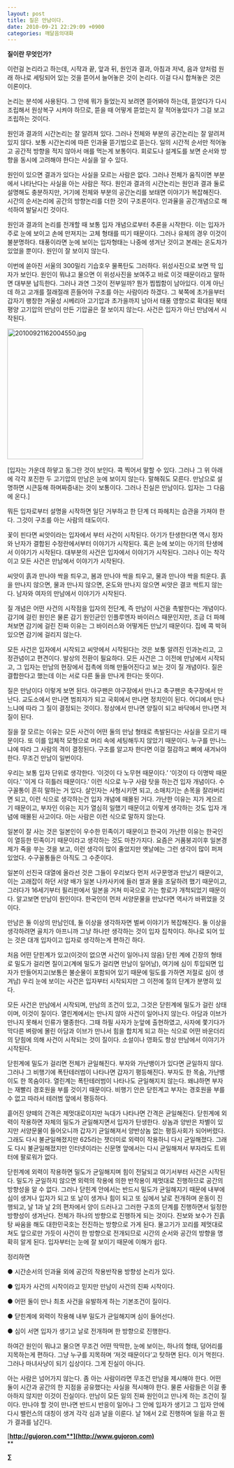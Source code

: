 ```yaml
---
layout: post
title: 질은 만남이다.
date: 2010-09-21 22:29:09 +0900
categories: 깨달음의대화
---
```

<P class=HStyle0>

**질이란 무엇인가?**</P> <P class=HStyle0>  
</P> <P class=HStyle0>이런걸 논리라고 하는데, 시작과 끝, 앞과 뒤, 원인과 결과, 아침과 저녁, 음과 양처럼 원래 하나로 세팅되어 있는 것을 뜯어서 늘어놓은 것이 논리다. 이걸 다시 합쳐놓은 것은 이론이다. </P> <P class=HStyle0>  
</P> <P class=HStyle0>논리는 분석에 사용된다. 그 안에 뭐가 들었는지 보려면 뜯어봐야 하는데, 뜯었다가 다시 조립해서 원상복구 시켜야 하므로, 뜯을 때 어떻게 뜯었는지 잘 적어놓았다가 그걸 보고 조립하는 것이다. </P> <P class=HStyle0>  
</P> <P class=HStyle0>원인과 결과의 시간논리는 잘 알려져 있다. 그러나 전체와 부분의 공간논리는 잘 알려져 있지 않다. 보통 시간논리에 따른 인과율 뜯기법으로 뜯는다. 일의 시간적 순서만 적어놓고 공간적 방향을 적지 않아서 애를 먹는게 보통이다. 회로도나 설계도를 보면 순서와 방향을 동시에 고려해야 한다는 사실을 알 수 있다.</P> <P class=HStyle0>  
</P> <P class=HStyle0>원인이 있으면 결과가 있다는 사실을 모르는 사람은 없다. 그러나 전체가 움직이면 부분에서 나타난다는 사실을 아는 사람은 적다. 원인과 결과의 시간논리는 원인과 결과 둘로 설명해도 충분하지만, 거기에 전체와 부분의 공간논리를 보태면 이야기가 복잡해진다. 시간의 순서논리에 공간의 방향논리를 더한 것이 구조론이다. 인과율을 공간개념으로 해석하여 발달시킨 것이다.</P> <P class=HStyle0>  
</P> <P class=HStyle0>원인과 결과의 논리를 전개할 때 보통 입자 개념으로부터 추론을 시작한다. 이는 입자가 주로 눈에 보이고 손에 만져지는 고체 형태를 띠기 때문이다. 그러나 유체의 경우 이것이 불분명하다. 태풍이라면 눈에 보이는 입자형태는 나중에 생겨난 것이고 본래는 온도차가 있었을 뿐이다. 원인이 잘 보이지 않는다.</P> <P class=HStyle0>  
</P> <P class=HStyle0>이번에 쏟아진 서울의 300밀리 기습호우 물폭탄도 그러하다. 위성사진으로 보면 딱 입자가 보인다. 원인이 뭐냐고 물으면 이 위성사진을 보여주고 바로 이것 때문이라고 말하면 대부분 납득한다. 그러나 과연 그것이 전부일까? 뭔가 찝찝함이 남아있다. 이게 아닌데 하고 고개를 절래절래 흔들어야 구조를 아는 사람이라 하겠다. 그 북쪽에 초가을부터 갑자기 팽창한 겨울성 시베리아 고기압과 초가을까지 남아서 태풍 영향으로 확대된 북태평양 고기압의 만남이 만든 기압골은 잘 보이지 않는다. 사건은 입자가 아닌 만남에서 시작된다.  
  
  
</P> <P class=HStyle0><IMG alt=20100921162004550.jpg src="http://gujoron.com/xe/assets/attach/images/198/191/115/20100921162004550.jpg" width=311 height=299>  
  
[입자는 가운데 하얗고 동그란 것이 보인다. 콕 찍어서 말할 수 있다. 그러나 그 위 아래에 각각 포진한 두 고기압의 만남은 눈에 보이지 않는다. 말해줘도 모른다. 만남으로 설명하면 시큰둥해 하며짜증내는 것이 보통이다. 그러나 진실은 만남이다. 입자는 그 다음에 온다.]  
</P> <P class=HStyle0>  
  
뭐든 입자로부터 설명을 시작하면 일단 거부하고 한 단계 더 파헤치는 습관을 가져야 한다. 그것이 구조를 아는 사람의 태도이다.</P> <P class=HStyle0>  
</P> <P class=HStyle0>꽃이 핀다면 씨앗이라는 입자에서 부터 사건이 시작된다. 아기가 탄생한다면 역시 정자와 난자가 결합된 수정란에서부터 이야기가 시작된다. 혹은 눈에 보이는 아기의 탄생에서 이야기가 시작된다. 대부분의 사건은 입자에서 이야기가 시작된다. 그러나 이는 착각이고 모든 사건은 만남에서 이야기가 시작된다.</P> <P class=HStyle0></P> <P class=HStyle0>씨앗이 흙과 만나야 싹을 틔우고, 봄과 만나야 싹을 틔우고, 물과 만나야 싹을 틔운다. 흙을 만나지 않으면, 물과 만나지 않으면, 온도와 만나지 않으면 씨앗은 결코 싹트지 않는다. 남자와 여자의 만남에서 이야기가 시작된다.</P> <P class=HStyle0></P> <P class=HStyle0>질 개념은 어떤 사건의 시작점을 입자의 전단계, 즉 만남이 사건을 촉발한다는 개념이다. 감기에 걸린 원인은 물론 감기 원인균인 인플루엔자 바이러스 때문인지만, 조금 더 파헤쳐보면 감기에 걸린 진짜 이유는 그 바이러스와 어떻게든 만났기 때문이다. 집에 콕 박혀 있으면 감기에 걸리지 않는다.</P> <P class=HStyle0></P> <P class=HStyle0>모든 사건은 입자에서 시작되고 씨앗에서 시작된다는 것은 보통 알려진 인과논리고, 고정관념이고 편견이다. 발상의 전환이 필요하다. 모든 사건은 그 이전에 만남에서 시작되고, 그 입자는 만남의 현장에서 접촉에 의해 만들어진다고 보는 것이 질 개념이다. 질은 결합한다고 했는데 이는 서로 다른 둘을 만나게 한다는 뜻이다.</P> <P class=HStyle0>  
</P> <P class=HStyle0>질은 만남이다 이렇게 보면 된다. 야구팬은 야구장에서 만나고 축구팬은 축구장에서 만난다. 교도소에서 만나면 범죄자가 되고 국회에서 만나면 정치인이 된다. 어디에서 만나느냐에 따라 그 질이 결정되는 것이다. 정상에서 만나면 양질이 되고 바닥에서 만나면 저질이 된다.</P> <P class=HStyle0>  
</P> <P class=HStyle0>질을 잘 모르는 이유는 모든 사건이 어떤 둘의 만남 형태로 촉발된다는 사실을 모르기 때문이다. 또 이를 입체적 모형으로 머리 속에 세팅해두지 않았기 때문이다. 누구를 만나느냐에 따라 그 사람의 격이 결정된다. 구조를 알고자 한다면 이걸 절감하고 뼈에 새겨놔야 한다. 무조건 만남이 일번이다.</P> <P class=HStyle0>  
</P> <P class=HStyle0>우리는 보통 입자 단위로 생각한다. ‘이것이 다 노무현 때문이다.’ ‘이것이 다 이명박 때문이다.’ ‘이게 다 히틀러 때문이다.’ 이런 식으로 누구 사람 탓을 하는건 입자 개념이다. 수구꼴통이 흔히 말하는 거 있다. 살인자는 사형시키면 되고, 소매치기는 손목을 잘라버리면 되고, 이런 식으로 생각하는건 입자 개념에 매몰된 거다. 가난한 이유는 지가 게으르기 때문이고, 부자인 이유는 지가 열심히 일했기 때문이고 이렇게 생각하는 것도 입자 개념에 매몰된 사고이다. 아는 사람은 이런 식으로 말하지 않는다.</P> <P class=HStyle0>  
</P> <P class=HStyle0>일본이 잘 사는 것은 일본인이 우수한 민족이기 때문이고 한국이 가난한 이유는 한국인이 열등한 민족이기 때문이라고 생각하는 것도 마찬가지다. 요즘은 거품붕괴이후 일본경제가 죽을 쑤는 것을 보고, 이런 생각이 많이 줄었지만 옛날에는 그런 생각이 많이 퍼져 있었다. 수구꼴통들은 아직도 그 수준이다.</P> <P class=HStyle0>  
</P> <P class=HStyle0>일본이 선진국 대열에 올라선 것은 그들이 우리보다 먼저 서구문명과 만났기 때문이고, 이는 고래잡이 하던 서양 배가 일본 나카사키에 들러 쌀과 물을 조달하려 했기 때문이고, 그러다가 16세기부터 필리핀에서 일본을 거쳐 미국으로 가는 항로가 개척되었기 때문이다. 알고보면 만남이 원인이다. 한국인이 먼저 서양문물을 만났다면 역사가 바뀌었을 것이다.</P> <P class=HStyle0>  
</P> <P class=HStyle0>만남은 둘 이상의 만남인데, 둘 이상을 생각하자면 벌써 이야기가 복잡해진다. 둘 이상을 생각하려면 골치가 아프니까 그냥 하나만 생각하는 것이 입자 집착이다. 하나로 되어 있는 것은 대개 입자이고 입자로 생각하는게 편하긴 하다.</P> <P class=HStyle0>  
</P> <P class=HStyle0>처음 어떤 닫힌계가 있고(이것이 없으면 사건이 일어나지 않음) 닫힌 계에 긴장의 형태로 밀도가 걸리면 질이고(계에 밀도가 걸리면 만남이 일어남), 여기에 심이 투입되면 입자가 만들어지고(보통은 불순물이 포함되어 있기 때문에 밀도를 가하면 저절로 심이 생겨남) 우리 눈에 보이는 사건은 입자부터 시작되지만 그 이전에 질의 단계가 분명히 있다.</P> <P class=HStyle0>  
</P> <P class=HStyle0>모든 사건은 만남에서 시작되며, 만남의 조건이 있고, 그것은 닫힌계에 밀도가 걸린 상태이며, 이것이 질이다. 열린계에서는 만나지 않아 사건이 일어나지 않는다. 아담과 이브가 만나지 못해서 인류가 멸종한다. 그때 하필 사자가 눈앞에 출현하였고, 사자에 쫓기다가 막다른 벼랑에 몰린 아담과 이브가 만나서 힘을 합치게 되고 하는 식으로 어떤 바운더리의 닫힘에 의해 사건이 시작되는 것이 질이다. 소설이나 영화도 항상 만남에서 이야기가 시작된다.</P> <P class=HStyle0>  
</P> <P class=HStyle0>닫힌계에 밀도가 걸리면 전체가 균일해진다. 부자와 가난뱅이가 있다면 균일하지 않다. 그러나 그 비행기에 폭탄테러범이 나타나면 갑자기 평등해진다. 부자도 한 목숨, 가난뱅이도 한 목숨이다. 열린계는 폭탄테러범이 나타나도 균일해지지 않는다. 왜냐하면 부자는 재빨리 경호원을 부를 것이기 때문이다. 비행기 안은 닫힌계고 부자는 경호원을 부를 수 없고 따라서 테러범 앞에서 평등하다.</P> <P class=HStyle0>  
</P> <P class=HStyle0>흩어진 양떼의 간격은 제멋대로이지만 늑대가 나타나면 간격은 균일해진다. 닫힌계에 외력이 작용하면 자체의 밀도가 균일해지면서 입자가 탄생한다. 상놈과 양반은 차별이 있지만 서양문물이 들어오니까 갑자기 균일해져서 양반상놈 없는 평등사회가 되어버렸다. 그래도 다시 불균일해졌지만 625라는 잿더미로 외력이 작용하니 다시 균일해졌다. 그래도 다시 불균일해졌지만 인터넷이라는 신문명 앞에서는 다시 균일해져서 부자라도 트위터에 팔로워가 없다.</P> <P class=HStyle0>  
</P> <P class=HStyle0>닫힌계에 외력이 작용하면 밀도가 균일해지며 힘이 전달되고 여기서부터 사건은 시작된다. 밀도가 균일하지 않으면 외력의 작용에 의한 반작용이 제멋대로 진행하므로 공간의 방향성을 알 수 없다. 그러나 닫힌계 안에서는 반드시 밀도가 균일해지기 때문에 내부에 심이 생겨나 입자가 되고 또 날이 생겨나 힘이 되고 또 심에서 날로 전개하며 운동이 진행되고, 날 1과 날 2의 편차에서 양이 드러나고 그러한 구조의 단계를 진행하면서 일정한 방향성이 생겨난다. 전체가 하나의 방향으로 진행하게 되는 것이다. 진보와 보수가 진흙탕 싸움을 해도 대한민국호는 전진하는 방향으로 가게 된다. 물고기가 꼬리를 제멋대로 쳐도 앞으로만 가듯이 사건이 한 방향으로 전개되므로 시간의 순서와 공간의 방향을 명확히 알게 된다. 입자부터는 눈에 잘 보이기 때문에 이해가 쉽다. </P> <P class=HStyle0>  
</P> <P class=HStyle0>정리하면</P> <P class=HStyle0>  
</P> <P class=HStyle0>● 시간순서의 인과율 외에 공간의 작용반작용 방향성 논리가 있다.</P> <P class=HStyle0></P> <P class=HStyle0>● 입자가 사건의 시작이라고 믿지만 만남이 사건의 진짜 시작이다.</P> <P class=HStyle0>  
</P> <P class=HStyle0>● 어떤 둘이 만나 최초 사건을 유발하게 하는 기본조건이 질이다.</P> <P class=HStyle0>  
</P> <P class=HStyle0>● 닫힌계에 외력이 작용해 내부 밀도가 균일해지며 심이 들어선다.</P> <P class=HStyle0>  
</P> <P class=HStyle0>● 심이 서면 입자가 생기고 날로 전개하며 한 방향으로 진행한다.</P> <P class=HStyle0>  
</P> <P class=HStyle0>하여간 원인이 뭐냐고 물으면 무조건 어떤 딱딱한, 눈에 보이는, 하나의 형태, 덩어리를 지목하는게 편하다. 그냥 누구를 지목하며 ‘저것 때문이다’고 탓하면 된다. 이거 먹힌다. 그러나 마녀사냥이 되기 십상이다. 그게 진실이 아니다.</P> <P class=HStyle0>  
</P> <P class=HStyle0>아는 사람은 넘어가지 않는다. 좀 아는 사람이라면 무조건 만남을 제시해야 한다. 어떤 둘이 시간과 공간의 한 지점을 공유했다는 사실을 적시해야 한다. 물론 사람들은 이걸 좋아하지 않지만 이것이 진실이다. 만남이 모든 일의 진짜 원인이고 만나게 하는 조건이 질이다. 만나야 할 것이 만나면 반드시 반응이 일어나 그 안에 입자가 생기고 그 입자 안에 다시 밸런스의 대칭이 생겨 각각 심과 날을 이룬다. 날 1에서 2로 진행하며 일을 하고 뭔가 결과를 남긴다.</P> <P class=HStyle0>  
</P> <P class=HStyle0>  
</P> 









[**http://gujoron.com**](http://www.gujoron.com)**  
** 

**∑**
